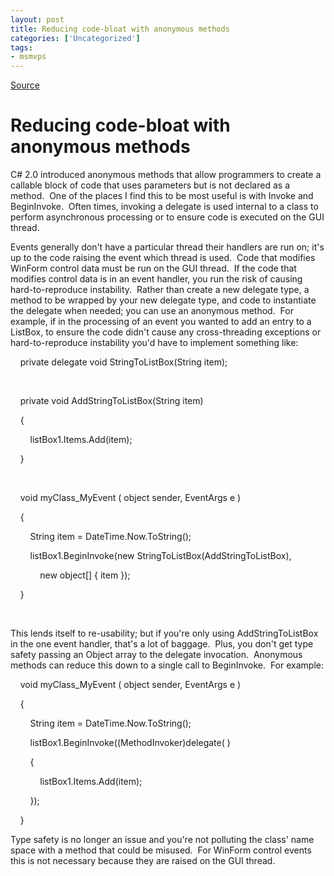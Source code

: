```yaml
---
layout: post
title: Reducing code-bloat with anonymous methods
categories: ['Uncategorized']
tags:
- msmvps
---
```

[Source](http://blogs.msmvps.com/peterritchie/2007/02/06/reducing-code-bloat-with-anonymous-methods/ "Permalink to Reducing code-bloat with anonymous methods")

# Reducing code-bloat with anonymous methods

C# 2.0 introduced anonymous methods that allow programmers to create a callable block of code that uses parameters but is not declared as a method.  One of the places I find this to be most useful is with Invoke and BeginInvoke.  Often times, invoking a delegate is used internal to a class to perform asynchronous processing or to ensure code is executed on the GUI thread.  

Events generally don't have a particular thread their handlers are run on; it's up to the code raising the event which thread is used.  Code that modifies WinForm control data must be run on the GUI thread.  If the code that modifies control data is in an event handler, you run the risk of causing hard-to-reproduce instability.  Rather than create a new delegate type, a method to be wrapped by your new delegate type, and code to instantiate the delegate when needed; you can use an anonymous method.  For example, if in the processing of an event you wanted to add an entry to a ListBox, to ensure the code didn't cause any cross-threading exceptions or hard-to-reproduce instability you'd have to implement something like: 

  

    private delegate void StringToListBox(String item);

 

    private void AddStringToListBox(String item)

    {

        listBox1.Items.Add(item);

    }

 

    void myClass_MyEvent ( object sender, EventArgs e )

    {

  

        String item = DateTime.Now.ToString();

        listBox1.BeginInvoke(new StringToListBox(AddStringToListBox),

            new object[] { item });

    }

 

This lends itself to re-usability; but if you're only using AddStringToListBox in the one event handler, that's a lot of baggage.  Plus, you don't get type safety passing an Object array to the delegate invocation.  Anonymous methods can reduce this down to a single call to BeginInvoke.  For example:

  

    void myClass_MyEvent ( object sender, EventArgs e )

    {

        String item = DateTime.Now.ToString();

        listBox1.BeginInvoke((MethodInvoker)delegate( )

        {

            listBox1.Items.Add(item);

        });

    }

Type safety is no longer an issue and you're not polluting the class' name space with a method that could be misused.  For WinForm control events this is not necessary because they are raised on the GUI thread.

